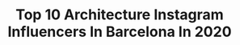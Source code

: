 ---
title: Top 10 Architecture Instagram Influencers In Barcelona In 2020
description: >-
  Find top architecture Instagram influencers in Barcelona in 2020. Most popular hashtags: #barcelona #architecture #visitbarcelona #ig.
platform: Instagram
hits: 77
text_top: Identify the top-rated Instagram profiles on inBeat.
text_bottom: Our search engine holds 77 Instagram influencers like this in Barcelona, Spain for you to contact.
profiles:
  - username: "imigordaniel"
    fullname: >-
      Igor Daniel
    bio: >-
      art travel fashion architecture 📍 Barcelona contactigordaniel@gmail.com
    location: "Spain"
    followers: 13042
    engagement: 1063
    commentsToLikes: 0.026649
    id: ckaox8rlbca0n0i78ax7igjz5
    verified: false
    hashtags: "#photooftheday, #malemodel, #menswear, #instaboy"
  - username: "raul.alvarado23"
    fullname: >-
      Raul Eduardo
    bio: >-
      📐Architect 🇵🇦 Panama 📍 Barcelona
    location: "Spain"
    followers: 8666
    engagement: 1376
    commentsToLikes: 0.016061
    id: ckf5q7lql8fla0j23zhat373d
    verified: false
    hashtags: "#barcelona, #architecture, #hoscos, #smile"
  - username: "boluddha"
    fullname: >-
      BOLUDDHA The Enlightened Idiot
    bio: >-
      Check out Prints at:
    location: "Spain"
    followers: 34864
    engagement: 399
    commentsToLikes: 0.020105
    id: ck0txfmhxixfk0i191gcd1kto
    verified: false
    hashtags: "#symmetricalmonsters, #sunrisephotography, #symmetrykillers, #catalunya"
  - username: "joanoriolfibla"
    fullname: >-
      Joan Oriol Fibla
    bio: >-
      Soy producto de la cultura occidental. Politólogo, catalán, republicano y europeo. Critico cuanto conozco, pero no conozco tanto. #barcelona #plants
    location: "Spain"
    followers: 7664
    engagement: 1264
    commentsToLikes: 0.008079
    id: ck5zvf8f744gm0i145gkzxudr
    verified: false
    hashtags: "#stayhome, #barcelona, #architecture, #plants"
  - username: "yamildoval"
    fullname: >-
      Yamil Doval
    bio: >-
      ⚓️ Galego 📍 Based in Barcelona 📷 Architecture • Lifestyle • Travel ✉️ yamildoval@gmail.com ⬇️ Prints & presets ⬇️
    location: "Spain"
    followers: 3609
    engagement: 1629
    commentsToLikes: 0.041195
    id: ck6u7v27fnt470j718mz0eoun
    verified: false
    hashtags: "#gglocalgems, #bitsofbuildings, #europedestinations, #departuresmag"
  - username: "josepferrando_architecture"
    fullname: >-
      Josep Ferrando
    bio: >-
      BARCELONA BASED ARCHITECTURE STUDIO
    location: "Spain"
    followers: 32451
    engagement: 302
    commentsToLikes: 0.035994
    id: ck0uc68eug6vj0i19ppcwutpv
    verified: false
    hashtags: ""
  - username: "jirkanovosad"
    fullname: >-
      Jirka Novosád
    bio: >-
      Freelance photographer and videographer 📷🎥 📩 novosad.ji@gmail.com 📍Prague, Czech Republic 📷 Nikon Z6 @nikon_cz_sk
    location: "Spain"
    followers: 17081
    engagement: 600
    commentsToLikes: 0.013976
    id: ck5zipwqhg5xd0i143p7xv0z8
    verified: false
    hashtags: "#fromwhereidrone, #czechroamers, #beanoutsider, #dnescestujem"
  - username: "nil.monro"
    fullname: >-
      Nil Monró 😎
    bio: >-
      👨🏻‍💻 creativo 📩 info@nilmonro.com
    location: "Spain"
    followers: 60796
    engagement: 76
    commentsToLikes: 0.033531
    id: ckf5n5h81wtrv0j2317p3t71z
    verified: false
    hashtags: "#barcelona, #tb, #architecture, #fashionblogger"
  - username: "maksimslavin"
    fullname: >-
      M A K S I M    S L A V I N
    bio: >-
      Interior designer Owner of @maksimslavininteriors
    location: "Spain"
    followers: 7936
    engagement: 633
    commentsToLikes: 0.018731
    id: ck6ucb0uhejre0j71tc2mkwqq
    verified: false
    hashtags: "#travel, #favoritethings, #casabatll, #hermes"
  - username: "barcelona.travelers"
    fullname: >-
      Barcelona Travelers
    bio: >-
      ✭ The Biggest Community of Barcelona Travelers ↣ Join our #TravelFromHome Community👇🏼
    location: "Spain"
    followers: 36537
    engagement: 268
    commentsToLikes: 0.012236
    id: ck139lrp7lyc70i19pu5ck0ag
    verified: false
    hashtags: "#barcelonastreets, #lasagradafamilia, #roamtheplanet, #stars"
---